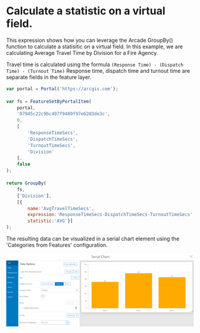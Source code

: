 # Calculate a statistic on a virtual field. 

This expression shows how you can leverage the Arcade GroupBy() function to calculate a statisitic on a virtual field. In this example, we are calculating Average Travel Time by Division for a Fire Agency. 

Travel time is calculated using the formula ```(Response Time) - (Dispatch Time) - (Turnout Time)```
Response time, dispatch time and turnout time are separate fields in the feature layer. 

```js
var portal = Portal('https://arcgis.com');

var fs = FeatureSetByPortalItem(
    portal,
    '07945c22c9bc497f9489f97e6203de3c',
    0,
    [
        'ResponseTimeSecs',
        'DispatchTimeSecs',
        'TurnoutTimeSecs',
        'Division'
    ],
    false
);

return GroupBy(
    fs,
    ['Division'],
    [{
        name:'AvgTravelTimeSecs',
        expression:'ResponseTimeSecs-DispatchTimeSecs-TurnoutTimeSecs',
        statistic:'AVG'}]
);
```

The resulting data can be visualized in a serial chart element using the 'Categories from Features' configuration. 

![](./images/GroupBySQLExpressionAverage(SerialChart).png)
